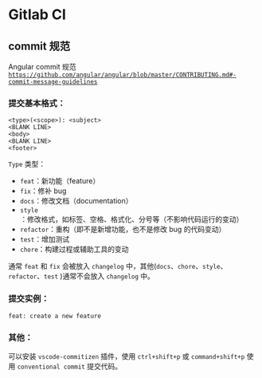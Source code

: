 # Gitlab CI

## commit 规范

Angular commit 规范 [`https://github.com/angular/angular/blob/master/CONTRIBUTING.md#-commit-message-guidelines`](https://github.com/angular/angular/blob/master/CONTRIBUTING.md#-commit-message-guidelines)

### 提交基本格式：

```
<type>(<scope>): <subject>
<BLANK LINE>
<body>
<BLANK LINE>
<footer>
```

`Type` 类型：

- `feat`：新功能（feature）
- `fix`：修补 bug
- `docs`：修改文档（documentation）
- `style`：修改格式，如标签、空格、格式化、分号等（不影响代码运行的变动）
- `refactor`：重构（即不是新增功能，也不是修改 bug 的代码变动）
- `test`：增加测试
- `chore`：构建过程或辅助工具的变动

通常 `feat` 和 `fix` 会被放入 `changelog` 中，其他(`docs`、`chore`、`style`、`refactor`、`test` )通常不会放入 `changelog` 中。

### 提交实例：

`feat: create a new feature`

### 其他：

可以安装 `vscode-commitizen` 插件，使用 `ctrl+shift+p` 或 `command+shift+p` 使用 `conventional commit` 提交代码。